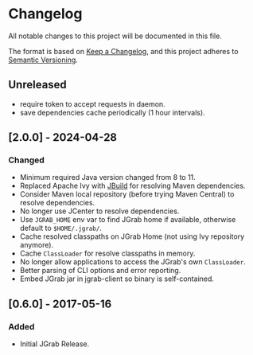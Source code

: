 # Changelog

All notable changes to this project will be documented in this file.

The format is based on [Keep a Changelog](https://keepachangelog.com/en/1.1.0/),
and this project adheres to [Semantic Versioning](https://semver.org/spec/v2.0.0.html).

## Unreleased

- require token to accept requests in daemon.
- save dependencies cache periodically (1 hour intervals).

## [2.0.0] - 2024-04-28

### Changed

- Minimum required Java version changed from 8 to 11.
- Replaced Apache Ivy with [JBuild](https://github.com/renatoathaydes/jbuild/) for resolving Maven dependencies.
- Consider Maven local repository (before trying Maven Central) to resolve dependencies.
- No longer use JCenter to resolve dependencies.
- Use `JGRAB_HOME` env var to find JGrab home if available, otherwise default to `$HOME/.jgrab/`.
- Cache resolved classpaths on JGrab Home (not using Ivy repository anymore).
- Cache `ClassLoader` for resolve classpaths in memory.
- No longer allow applications to access the JGrab's own `ClassLoader`.
- Better parsing of CLI options and error reporting.
- Embed JGrab jar in jgrab-client so binary is self-contained.

## [0.6.0] - 2017-05-16

### Added

- Initial JGrab Release.
